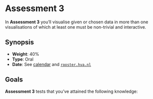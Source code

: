 <!--
  TODO:
  * Proper description
  * Matrix
  * Add sample APIs
-->

# Assessment 3

In **Assessment 3** you’ll visualise given or chosen data in more than one
visualisations of which at least one must be non-trivial and interactive.

## Synopsis

*   **Weight**: 40%
*   **Type**: Oral
*   **Date**: See [calendar][] and [`rooster.hva.nl`][rooster]

## Goals

**Assessment 3** tests that you’ve attained the following knowledge:

<!--TODO: add goals-->

[calendar]: readme.md#calendar

[rooster]: https://rooster.hva.nl
